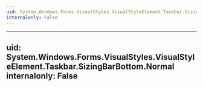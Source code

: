 ```yaml
---
uid: System.Windows.Forms.VisualStyles.VisualStyleElement.Taskbar.SizingBarBottom
internalonly: False
---
```


---
uid: System.Windows.Forms.VisualStyles.VisualStyleElement.Taskbar.SizingBarBottom.Normal
internalonly: False
---
